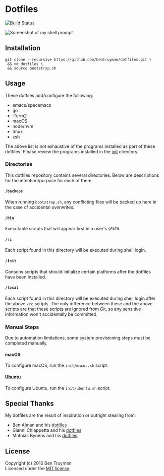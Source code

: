 # Dotfiles

[![Build Status](https://travis-ci.org/bentruyman/dotfiles.svg?branch=master)](https://travis-ci.org/bentruyman/dotfiles)

![Screenshot of my shell prompt](https://cloud.githubusercontent.com/assets/85315/23077116/0c0c2d44-f4f8-11e6-91ac-f297cf6d8203.png)

## Installation

    git clone --recursive https://github.com/bentruyman/dotfiles.git \
     && cd dotfiles \
     && source bootstrap.sh

## Usage

These dotfiles add/configure the following:

- emacs/spacemacs
- go
- iTerm2
- macOS
- node/nvm
- tmux
- zsh

The above list is not exhaustive of the programs installed as part of these
dotfiles. Please review the programs installed in the
[init](https://github.com/bentruyman/dotfiles/tree/master/init) directory.

### Directories

This dotfiles repository contains several directories. Below are
descriptions for the intention/purpose for each of them.

#### `/backups`

When running `bootstrap.sh`, any conflicting files will be backed up here in
the case of accidental overwrites.

#### `/bin`

Executable scripts that will appear first in a user's `$PATH`.

#### `/rc`

Each script found in this directory will be executed during shell login.

#### `/init`

Contains scripts that should initialize certain platforms after the dotfiles
have been installed.

#### `/local`

Each script found in this directory will be executed during shell login after
the above `/rc` scripts. The only difference between these and the above
scripts are that these scripts are ignored from Git, so any sensitive
information won't accidentally be committed.

### Manual Steps

Due to automation limitations, some system provisioning steps must be completed
manually.

#### macOS

To configure macOS, run the `init/macos.sh` script.

#### Ubuntu

To configure Ubuntu, run the `init/ubuntu.sh` script.

## Special Thanks

My dotfiles are the result of inspiration or outright stealing from:

* Ben Alman and his [dotfiles](https://github.com/cowboy/dotfiles)
* Gianni Chiappetta and his [dotfiles](https://github.com/gf3/dotfiles)
* Mathias Bynens and his [dotfiles](https://github.com/mathiasbynens/dotfiles)

## License

Copyright (c) 2016 Ben Truyman<br>
Licensed under the [MIT license](https://github.com/bentruyman/dotfiles/blob/master/LICENSE-MIT).
